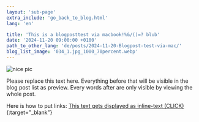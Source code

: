 ```yaml
---
layout: 'sub-page'
extra_include: 'go_back_to_blog.html'
lang: 'en'

title: 'This is a blogposttest via macbook!%&/()=? blub'
date: '2024-11-20 09:00:00 +0100'
path_to_other_lang: 'de/posts/2024-11-20-Blogpost-test-via-mac/'
blog_list_image: '034_1.jpg_1000_70percent.webp'
---
```

![nice pic](../../../assets/img/posts/034_1.jpg_1000_70percent.webp "Featured Blog Post Foto")

Please replace this text here. Everything before that<!--more--> will be visible in the blog post list as preview. Every words after are only visible by viewing the whole post.

Here is how to put links: [This text gets displayed as inline-text (CLICK)](https://www.startnext.com/nbtf-right-where-you-are){:target="_blank"}

